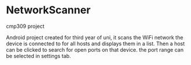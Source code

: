 # NetworkScanner
cmp309 project

Android project created for third year of uni, it scans the WiFi network the device is connected to for all hosts and displays them in a list.
Then a host can be clicked to search for open ports on that device. the port range can be selected in settings tab.
